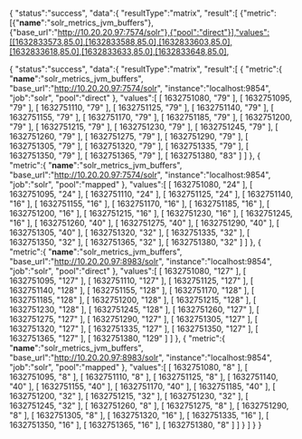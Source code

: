 {
    "status":"success",
    "data":{
        "resultType":"matrix",
        "result":[
            {"metric":[{"__name__":"solr_metrics_jvm_buffers"},{"base_url":"http://10.20.20.97:7574/solr"},{"pool":"direct"}],"values":[[1632833573,85.0],[1632833588,85.0],[1632833603,85.0],[1632833618,85.0],[1632833633,85.0],[1632833648,85.0],


{
"status":"success",
"data":{
"resultType":"matrix",
"result":[
{
"metric":{
"__name__":"solr_metrics_jvm_buffers",
"base_url":"http://10.20.20.97:7574/solr",
"instance":"localhost:9854",
"job":"solr",
"pool":"direct"
},
"values":[
[
1632751080,
"79"
],
[
1632751095,
"79"
],
[
1632751110,
"79"
],
[
1632751125,
"79"
],
[
1632751140,
"79"
],
[
1632751155,
"79"
],
[
1632751170,
"79"
],
[
1632751185,
"79"
],
[
1632751200,
"79"
],
[
1632751215,
"79"
],
[
1632751230,
"79"
],
[
1632751245,
"79"
],
[
1632751260,
"79"
],
[
1632751275,
"79"
],
[
1632751290,
"79"
],
[
1632751305,
"79"
],
[
1632751320,
"79"
],
[
1632751335,
"79"
],
[
1632751350,
"79"
],
[
1632751365,
"79"
],
[
1632751380,
"83"
]
]
},
{
"metric":{
"__name__":"solr_metrics_jvm_buffers",
"base_url":"http://10.20.20.97:7574/solr",
"instance":"localhost:9854",
"job":"solr",
"pool":"mapped"
},
"values":[
[
1632751080,
"24"
],
[
1632751095,
"24"
],
[
1632751110,
"24"
],
[
1632751125,
"24"
],
[
1632751140,
"16"
],
[
1632751155,
"16"
],
[
1632751170,
"16"
],
[
1632751185,
"16"
],
[
1632751200,
"16"
],
[
1632751215,
"16"
],
[
1632751230,
"16"
],
[
1632751245,
"16"
],
[
1632751260,
"40"
],
[
1632751275,
"40"
],
[
1632751290,
"40"
],
[
1632751305,
"40"
],
[
1632751320,
"32"
],
[
1632751335,
"32"
],
[
1632751350,
"32"
],
[
1632751365,
"32"
],
[
1632751380,
"32"
]
]
},
{
"metric":{
"__name__":"solr_metrics_jvm_buffers",
"base_url":"http://10.20.20.97:8983/solr",
"instance":"localhost:9854",
"job":"solr",
"pool":"direct"
},
"values":[
[
1632751080,
"127"
],
[
1632751095,
"127"
],
[
1632751110,
"127"
],
[
1632751125,
"127"
],
[
1632751140,
"128"
],
[
1632751155,
"128"
],
[
1632751170,
"128"
],
[
1632751185,
"128"
],
[
1632751200,
"128"
],
[
1632751215,
"128"
],
[
1632751230,
"128"
],
[
1632751245,
"128"
],
[
1632751260,
"127"
],
[
1632751275,
"127"
],
[
1632751290,
"127"
],
[
1632751305,
"127"
],
[
1632751320,
"127"
],
[
1632751335,
"127"
],
[
1632751350,
"127"
],
[
1632751365,
"127"
],
[
1632751380,
"129"
]
]
},
{
"metric":{
"__name__":"solr_metrics_jvm_buffers",
"base_url":"http://10.20.20.97:8983/solr",
"instance":"localhost:9854",
"job":"solr",
"pool":"mapped"
},
"values":[
[
1632751080,
"8"
],
[
1632751095,
"8"
],
[
1632751110,
"8"
],
[
1632751125,
"8"
],
[
1632751140,
"40"
],
[
1632751155,
"40"
],
[
1632751170,
"40"
],
[
1632751185,
"40"
],
[
1632751200,
"32"
],
[
1632751215,
"32"
],
[
1632751230,
"32"
],
[
1632751245,
"32"
],
[
1632751260,
"8"
],
[
1632751275,
"8"
],
[
1632751290,
"8"
],
[
1632751305,
"8"
],
[
1632751320,
"16"
],
[
1632751335,
"16"
],
[
1632751350,
"16"
],
[
1632751365,
"16"
],
[
1632751380,
"8"
]
]
}
]
}
}